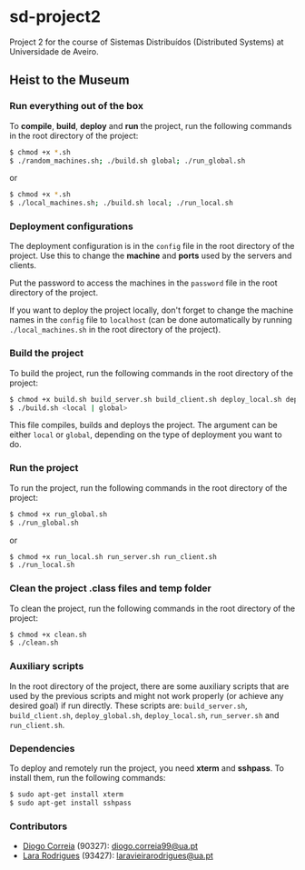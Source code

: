 # sd-project2

Project 2 for the course of Sistemas Distribuídos (Distributed Systems) at Universidade de Aveiro.

## Heist to the Museum

### Run everything out of the box
To **compile**, **build**, **deploy** and **run** the project, run the following commands in the root directory of the project:
```bash
$ chmod +x *.sh
$ ./random_machines.sh; ./build.sh global; ./run_global.sh
```
or
```bash
$ chmod +x *.sh
$ ./local_machines.sh; ./build.sh local; ./run_local.sh
```

### Deployment configurations
The deployment configuration is in the `config` file in the root directory of the project. Use this to change the **machine** and **ports** used by the servers and clients.

Put the password to access the machines in the `password` file in the root directory of the project.

If you want to deploy the project locally, don't forget to change the machine names in the `config` file to `localhost` (can be done automatically by running `./local_machines.sh` in the root directory of the project).

### Build the project
To build the project, run the following commands in the root directory of the project:
```bash
$ chmod +x build.sh build_server.sh build_client.sh deploy_local.sh deploy_global.sh
$ ./build.sh <local | global>
```
This file compiles, builds and deploys the project. The argument can be either `local` or `global`, depending on the type of deployment you want to do.

### Run the project
To run the project, run the following commands in the root directory of the project:
```bash
$ chmod +x run_global.sh
$ ./run_global.sh
```
or
```bash
$ chmod +x run_local.sh run_server.sh run_client.sh
$ ./run_local.sh
```

### Clean the project .class files and temp folder
To clean the project, run the following commands in the root directory of the project:
```bash
$ chmod +x clean.sh
$ ./clean.sh
```

### Auxiliary scripts
In the root directory of the project, there are some auxiliary scripts that are used by the previous scripts and might not work properly (or achieve any desired goal) if run directly. These scripts are: `build_server.sh`, `build_client.sh`, `deploy_global.sh`, `deploy_local.sh`, `run_server.sh` and `run_client.sh`.

### Dependencies
To deploy and remotely run the project, you need **xterm** and **sshpass**. To install them, run the following commands:
```bash
$ sudo apt-get install xterm
$ sudo apt-get install sshpass
```

### Contributors
* [Diogo Correia](https://github.com/digas99) (90327): diogo.correia99@ua.pt
* [Lara Rodrigues](https://github.com/Lararodrigues1) (93427): laravieirarodrigues@ua.pt
